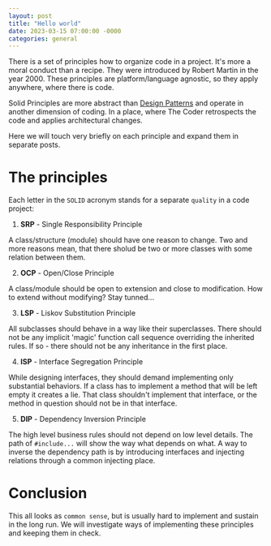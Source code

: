 ```yaml
---
layout: post
title: "Hello world"
date: 2023-03-15 07:00:00 -0000
categories: general
---
```

There is a set of principles how to organize code in a project. It's more a moral conduct than a recipe. They were introduced by Robert Martin in the year 2000. These principles are platform/language agnostic, so they apply anywhere, where there is code.

Solid Principles are more abstract than [Design Patterns](/posts/design-patterns-intro/) and operate in another dimension of coding. In a place, where The Coder retrospects the code and applies architectural changes. 

Here we will touch very briefly on each principle and expand them in separate posts.

# The principles
Each letter in the `SOLID` acronym stands for a separate `quality` in a code project:

1. **SRP** - Single Responsibility Principle

A class/structure (module) should have one reason to change. Two and more reasons mean, that there sholud be two or more classes with some relation between them.

2. **OCP** - Open/Close Principle

A class/module should be open to extension and close to modification. How to extend without modifying? Stay tunned...

3. **LSP** - Liskov Substitution Principle

All subclasses should behave in a way like their superclasses. There should not be any implicit 'magic' function call sequence overriding the inherited rules. If so - there should not be any inheritance in the first place.

4. **ISP** - Interface Segregation Principle

While designing interfaces, they should demand implementing only substantial behaviors. If a class has to implement a method that will be left empty it creates a lie. That class shouldn't implement that interface, or the method in question should not be in that interface.

5. **DIP** - Dependency Inversion Principle

The high level business rules should not depend on low level details. The path of `#include...` will show the way what depends on what. A way to inverse the dependency path is by introducing interfaces and injecting relations through a common injecting place.

# Conclusion
This all looks as `common sense`, but is usually hard to implement and sustain in the long run. We will investigate ways of implementing these principles and keeping them in check.